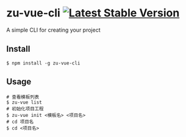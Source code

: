 # zu-vue-cli [![Latest Stable Version](https://img.shields.io/npm/v/zu-vue-cli.svg)](https://www.npmjs.com/package/zu-vue-cli)

A simple CLI for creating your project

## Install

```shell
$ npm install -g zu-vue-cli
```

## Usage

```shell
# 查看模板列表
$ zu-vue list
# 初始化项目工程
$ zu-vue init <模板名> <项目名>
# cd 项目名
$ cd <项目名>
```